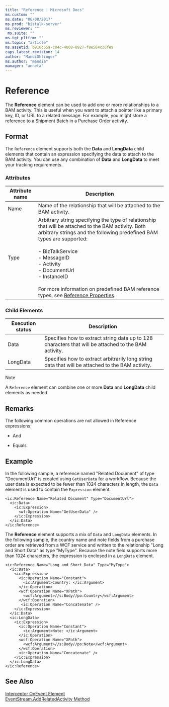 ```yaml
---
title: "Reference | Microsoft Docs"
ms.custom: ""
ms.date: "06/08/2017"
ms.prod: "biztalk-server"
ms.reviewer: ""
 ms.suite: ""
ms.tgt_pltfrm: ""
ms.topic: "article"
ms.assetid: b916c55a-c84c-4008-8927-f8e584c36fe9
caps.latest.revision: 14
author: "MandiOhlinger"
ms.author: "mandia"
manager: "anneta"
---
```

# Reference
The **Reference** element can be used to add one or more relationships to a BAM activity. This is useful when you want to attach a pointer like a primary key, ID, or URL to a related message. For example, you might store a reference to a Shipment Batch in a Purchase Order activity.  
  
## Format  
 The `Reference` element supports both the **Data** and **LongData** child elements that contain an expression specifying the data to attach to the BAM activity. You can use any combination of **Data** and **LongData** to meet your tracking requirements.  
  
### Attributes  
  
|Attribute name|Description|  
|--------------------|-----------------|  
|Name|Name of the relationship that will be attached to the BAM activity.|  
|Type|Arbitrary string specifying the type of relationship that will be attached to the BAM activity. Both arbitrary strings and the following predefined BAM types are supported:<br /><br /> -   BizTalkService<br />-   MessageID<br />-   Activity<br />-   DocumentUrl<br />-   InstanceID<br /><br /> For more information on predefined BAM reference types, see [Reference Properties](http://go.microsoft.com/fwlink/?LinkId=119601).|  
  
### Child Elements  
  
|Execution status|Description|  
|----------------------|-----------------|  
|Data|Specifies how to extract string data up to 128 characters that will be attached to the BAM activity.|  
|LongData|Specifies how to extract arbitrarily long string data that will be attached to the BAM activity.|  
  
> [!NOTE]
>  A `Reference` element can combine one or more **Data** and **LongData** child elements as needed.  
  
## Remarks  
 The following common operations are not allowed in Reference expressions:  
  
-   And  
  
-   Equals  
  
## Example  
 In the following sample, a reference named "Related Document" of type "DocumentUrl" is created using `GetUserData` for a workflow. Because the user data is expected to be fewer than 1024 characters in length, the `Data` element is used to contain the `Expression` element.  
  
```  
<ic:Reference Name="Related Document" Type="DocumentUrl">  
  <ic:Data>  
    <ic:Expression>  
      <wf:Operation Name="GetUserData" />  
    </ic:Expression>  
  </ic:Data>  
</ic:Reference>  
```  
  
 The **Reference** element supports a mix of `Data` and `LongData` elements. In the following sample, the country name and note fields from a purchase order are retrieved from a WCF service and written to the relationship "Long and Short Data" as type "MyType". Because the note field supports more than 1024 characters, the expression is enclosed in a `LongData` element.  
  
```  
<ic:Reference Name="Long and Short Data" Type="MyType">  
  <ic:Data>  
    <ic:Expression>  
      <ic:Operation Name="Constant">  
        <ic:Argument>Country: </ic:Argument>  
      </ic:Operation>  
      <wcf:Operation Name="XPath">  
        <wcf:Argument>//s:Body//po:Country</wcf:Argument>  
      </wcf:Operation>  
       <ic:Operation Name="Concatenate" />  
    </ic:Expression>  
  </ic:Data>  
  <ic:LongData>  
    <ic:Expression>  
      <ic:Operation Name="Constant">  
        <ic:Argument>Note: </ic:Argument>  
      </ic:Operation>  
      <wcf:Operation Name="XPath">  
        <wcf:Argument>//s:Body//po:Note</wcf:Argument>  
      </wcf:Operation>  
      <ic:Operation Name="Concatenate" />  
    </ic:Expression>  
  </ic:LongData>  
</ic:Reference>  
```  
  
## See Also  
 [Interceptor OnEvent Element](../core/interceptor-onevent-element.md)   
 [EventStream.AddRelatedActivity Method](http://go.microsoft.com/fwlink/?LinkId=119602)